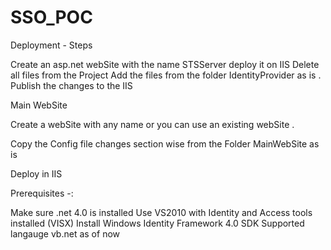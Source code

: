 # SSO_POC

Deployment - Steps 

Create an asp.net webSite with  the name STSServer deploy it on IIS 
Delete all files from the Project 
Add the files from the folder IdentityProvider as is .
Publish the changes to the IIS 


Main WebSite 

Create a webSite with any  name or you can use an existing webSite .

Copy the Config file changes section wise from the Folder MainWebSite as is 

Deploy in IIS 



Prerequisites -:

Make sure .net 4.0 is installed 
Use VS2010 with Identity and Access tools installed (VISX) 
Install Windows Identity Framework 4.0 SDK 
Supported langauge vb.net as of now 





